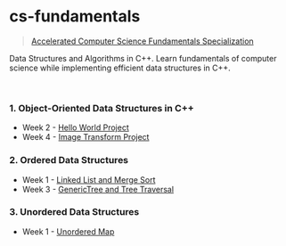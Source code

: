 # cs-fundamentals

> [Accelerated Computer Science Fundamentals Specialization](https://www.coursera.org/specializations/cs-fundamentals)
>

Data Structures and Algorithms in C++. Learn fundamentals of computer science while implementing efficient data structures in C++.

<br>

### 1. Object-Oriented Data Structures in C++

- Week 2 - [Hello World Project](/Object-Oriented_Data_Structures_in_C++/project/01_hello_world/)
- Week 4 - [Image Transform Project](/Object-Oriented_Data_Structures_in_C++/project/02_image_transform/)

### 2. Ordered Data Structures

- Week 1 - [Linked List and Merge Sort](/Orderd_Data_Structures/project/01_linked_lists_and_merge_sort/)
- Week 3 - [GenericTree and Tree Traversal](/Orderd_Data_Structures/project/02_generic_tree_and_tree_traversal/)

### 3. Unordered Data Structures

- Week 1 - [Unordered Map](/Unordered_Data_Structures/project/01_unordered_map/)
